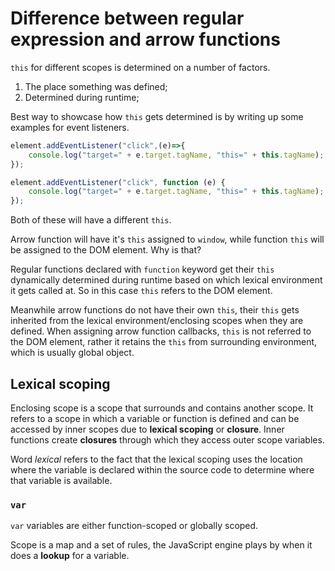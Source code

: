 # Difference between regular expression and arrow functions

`this` for different scopes is determined on a number of factors.
1. The place something was defined;
2. Determined during runtime;

Best way to showcase how `this` gets determined is by writing up some examples for event listeners.

```javascript
element.addEventListener("click",(e)=>{
    console.log("target=" + e.target.tagName, "this=" + this.tagName);
});
```

```javascript
element.addEventListener("click", function (e) {
    console.log("target=" + e.target.tagName, "this=" + this.tagName);
});
```

Both of these will have a different `this`.

Arrow function will have it's `this` assigned to `window`, while function `this` will be assigned to the DOM element. Why is that?

Regular functions declared with `function` keyword get their `this` dynamically determined during runtime based on which lexical environment it gets called at. So in this case `this` refers to the DOM element.

Meanwhile arrow functions do not have their own `this`, their `this` gets inherited from the lexical environment/enclosing scopes when they are defined. When assigning arrow function callbacks, `this` is not referred to the DOM element, rather it retains the `this` from surrounding environment, which is usually global object. 

## Lexical scoping 

Enclosing scope is a scope that surrounds and contains another scope. It refers to a scope in which a variable or function is defined and can be accessed by inner scopes due to **lexical scoping** or **closure**. Inner functions create **closures** through which they access outer scope variables.

Word *lexical* refers to the fact that the lexical scoping uses the location where the variable is declared within the source code to determine where that variable is available.

### `var`

`var` variables are either function-scoped or globally scoped.

Scope is a map and a set of rules, the JavaScript engine plays by when it does a **lookup** for a variable.